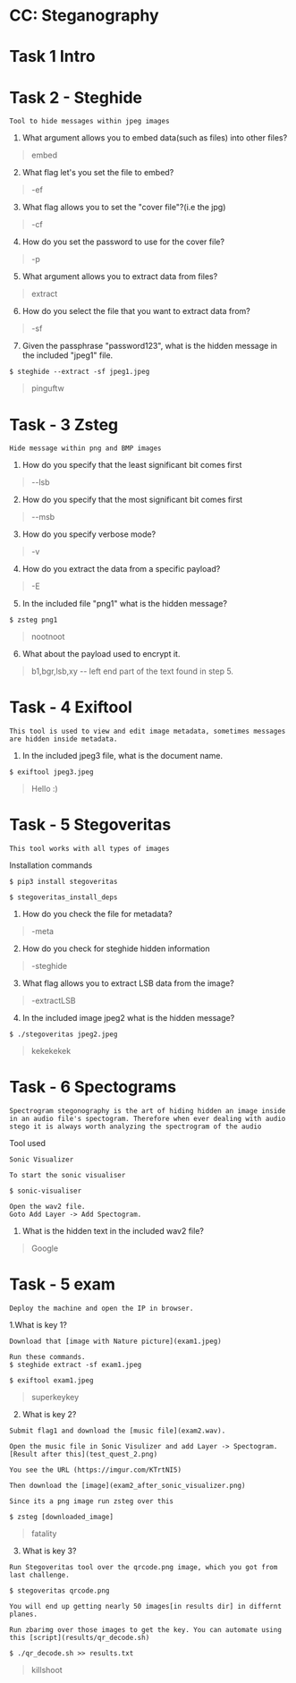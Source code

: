 # CC: Steganography

# Task 1 Intro

# Task 2 - Steghide

```
Tool to hide messages within jpeg images
```
1. What argument allows you to embed data(such as files) into other files?
> embed

2. What flag let's you set the file to embed?
> -ef

3. What flag allows you to set the "cover file"?(i.e  the jpg)
> -cf

4. How do you set the password to use for the cover file?
> -p

5. What argument allows you to extract data from files?
> extract

6. How do you select the file that you want to extract data from?
> -sf

7. Given the passphrase "password123", what is the hidden message in the included "jpeg1" file.
```
$ steghide --extract -sf jpeg1.jpeg
```
> pinguftw


# Task - 3 Zsteg

```
Hide message within png and BMP images
```

1. How do you specify that the least significant bit comes first
> --lsb

2. How do you specify that the most significant bit comes first
> --msb

3. How do you specify verbose mode?
> -v

4. How do you extract the data from a specific payload?
> -E

5. In the included file "png1" what is the hidden message?
```
$ zsteg png1
```
> nootnoot

6. What about the payload used to encrypt it.
> b1,bgr,lsb,xy  -- left end part of the text found in step 5.


# Task - 4 Exiftool

```
This tool is used to view and edit image metadata, sometimes messages are hidden inside metadata.
```

1. In the included jpeg3 file, what is the document name.
```
$ exiftool jpeg3.jpeg
```
> Hello :)


# Task - 5 Stegoveritas 

```
This tool works with all types of images
```

Installation commands

```
$ pip3 install stegoveritas 

$ stegoveritas_install_deps
```

1. How do you check the file for metadata?
> -meta

2. How do you check for steghide hidden information
> -steghide

3. What flag allows you to extract LSB data from the image?
> -extractLSB

4. In the included image jpeg2 what is the hidden message?
```
$ ./stegoveritas jpeg2.jpeg
```
> kekekekek



# Task - 6 Spectograms

```
Spectrogram stegonography is the art of hiding hidden an image inside in an audio file's spectogram. Therefore when ever dealing with audio stego it is always worth analyzing the spectrogram of the audio
```

Tool used
```
Sonic Visualizer
```
```
To start the sonic visualiser

$ sonic-visualiser

Open the wav2 file. 
Goto Add Layer -> Add Spectogram.
```

1. What is the hidden text in the included wav2 file?
> Google


# Task - 5 exam

```
Deploy the machine and open the IP in browser.
```

1.What is key 1?
```
Download that [image with Nature picture](exam1.jpeg)

Run these commands.
$ steghide extract -sf exam1.jpeg

$ exiftool exam1.jpeg 
```
> superkeykey


2. What is key 2?
```
Submit flag1 and download the [music file](exam2.wav).

Open the music file in Sonic Visulizer and add Layer -> Spectogram. [Result after this](test_quest_2.png)

You see the URL (https://imgur.com/KTrtNI5)

Then download the [image](exam2_after_sonic_visualizer.png)

Since its a png image run zsteg over this 

$ zsteg [downloaded_image]
```
> fatality  

3. What is key 3?
```
Run Stegoveritas tool over the qrcode.png image, which you got from last challenge.

$ stegoveritas qrcode.png

You will end up getting nearly 50 images[in results dir] in differnt planes.

Run zbarimg over those images to get the key. You can automate using this [script](results/qr_decode.sh)

$ ./qr_decode.sh >> results.txt
```
> killshoot